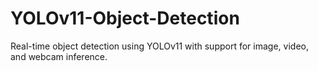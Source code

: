 # YOLOv11-Object-Detection
Real-time object detection using YOLOv11 with support for image, video, and webcam inference.
